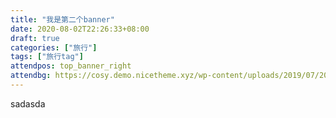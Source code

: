 ```yaml
---
title: "我是第二个banner"
date: 2020-08-02T22:26:33+08:00
draft: true
categories: ["旅行"]
tags: ["旅行tag"]
attendpos: top_banner_right
attendbg: https://cosy.demo.nicetheme.xyz/wp-content/uploads/2019/07/2019070317130279.jpeg
---
```


sadasda